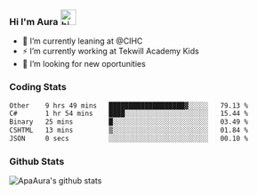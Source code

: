 ### Hi I'm Aura <img src="https://user-images.githubusercontent.com/1303154/88677602-1635ba80-d120-11ea-84d8-d263ba5fc3c0.gif" width="28px" alt="hi">

- 🔭 I’m currently leaning at @CIHC
- ⚡ I’m currently working at Tekwill Academy Kids
- 🤔 I’m looking for new oportunities


### Coding Stats

<!--START_SECTION:waka-->

```txt
Other    9 hrs 49 mins   ███████████████████▓░░░░░   79.13 %
C#       1 hr 54 mins    ████░░░░░░░░░░░░░░░░░░░░░   15.44 %
Binary   25 mins         █░░░░░░░░░░░░░░░░░░░░░░░░   03.49 %
CSHTML   13 mins         ▒░░░░░░░░░░░░░░░░░░░░░░░░   01.84 %
JSON     0 secs          ░░░░░░░░░░░░░░░░░░░░░░░░░   00.10 %
```

<!--END_SECTION:waka-->

### Github Stats

![ApaAura's github stats](https://github-readme-stats.vercel.app/api?username=ApaAura&count_private=true&theme=tokyonight&hide=contribs,prs)
